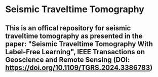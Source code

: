 # Seismic Traveltime Tomography
## This is an offical repository for seismic traveltime tomography as presented in the paper: "Seismic Traveltime Tomography With Label-Free Learning", IEEE Transactions on Geoscience and Remote Sensing (DOI: https://doi.org/10.1109/TGRS.2024.3386783)
